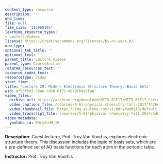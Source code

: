 ```yaml
---
content_type: resource
description: ''
end_time: ''
file: null
file_size: '116968105'
learning_resource_types:
- Lecture Videos
license: https://creativecommons.org/licenses/by-nc-sa/4.0/
ocw_type: ''
optional_tab_title: ''
optional_text: ''
parent_title: Lecture Videos
parent_type: CourseSection
related_resources_text: ''
resource_index_text: ''
resourcetype: Video
start_time: ''
title: 'Lecture 28: Modern Electronic Structure Theory: Basis Sets'
uid: 8f53f5d3-56a6-cd08-6f71-eb70fb9a3fa6
video_files:
  archive_url: https://archive.org/download/MIT5.61F17/MIT5_61F17_Lecture_28_300k.mp4
  video_captions_file: /courses/5-61-physical-chemistry-fall-2017/1426cdbd64a750088f6055779119455f_BOryXuUMjI0.vtt
  video_thumbnail_file: https://img.youtube.com/vi/BOryXuUMjI0/default.jpg
  video_transcript_file: /courses/5-61-physical-chemistry-fall-2017/1d6c7f9004287ee7f1b49b50010a8a5a_BOryXuUMjI0.pdf
video_metadata:
  youtube_id: BOryXuUMjI0
---
```


**Description:** Guest lecturer, Prof. Troy Van Voorhis, explores electronic structure theory. This discussion includes the topic of basis sets, which are a pre-defined set of AO basis functions for each atom in the periodic table.

**Instructor:** Prof. Troy Van Voorhis

